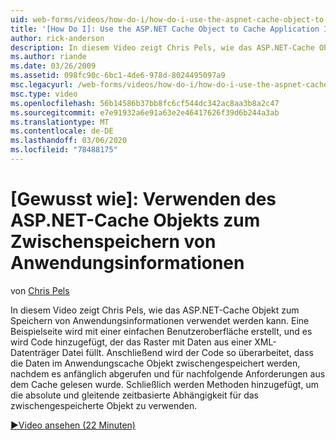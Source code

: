 ```yaml
---
uid: web-forms/videos/how-do-i/how-do-i-use-the-aspnet-cache-object-to-cache-application-information
title: '[How Do I]: Use the ASP.NET Cache Object to Cache Application Information | Microsoft Docs'
author: rick-anderson
description: In diesem Video zeigt Chris Pels, wie das ASP.NET-Cache Objekt zum Speichern von Anwendungsinformationen verwendet werden kann. Eine Beispielseite wird mit einer einfachen Benutzeroberfläche erstellt...
ms.author: riande
ms.date: 03/26/2009
ms.assetid: 098fc90c-6bc1-4de6-978d-8024495097a9
msc.legacyurl: /web-forms/videos/how-do-i/how-do-i-use-the-aspnet-cache-object-to-cache-application-information
msc.type: video
ms.openlocfilehash: 56b14586b37bb8fc6cf544dc342ac8aa3b8a2c47
ms.sourcegitcommit: e7e91932a6e91a63e2e46417626f39d6b244a3ab
ms.translationtype: MT
ms.contentlocale: de-DE
ms.lasthandoff: 03/06/2020
ms.locfileid: "78488175"
---
```

# <a name="how-do-i-use-the-aspnet-cache-object-to-cache-application-information"></a>[Gewusst wie]: Verwenden des ASP.NET-Cache Objekts zum Zwischenspeichern von Anwendungsinformationen

von [Chris Pels](https://twitter.com/chrispels)

In diesem Video zeigt Chris Pels, wie das ASP.NET-Cache Objekt zum Speichern von Anwendungsinformationen verwendet werden kann. Eine Beispielseite wird mit einer einfachen Benutzeroberfläche erstellt, und es wird Code hinzugefügt, der das Raster mit Daten aus einer XML-Datenträger Datei füllt. Anschließend wird der Code so überarbeitet, dass die Daten im Anwendungscache Objekt zwischengespeichert werden, nachdem es anfänglich abgerufen und für nachfolgende Anforderungen aus dem Cache gelesen wurde. Schließlich werden Methoden hinzugefügt, um die absolute und gleitende zeitbasierte Abhängigkeit für das zwischengespeicherte Objekt zu verwenden.

[&#9654;Video ansehen (22 Minuten)](https://channel9.msdn.com/Blogs/ASP-NET-Site-Videos/how-do-i-use-the-aspnet-cache-object-to-cache-application-information)

